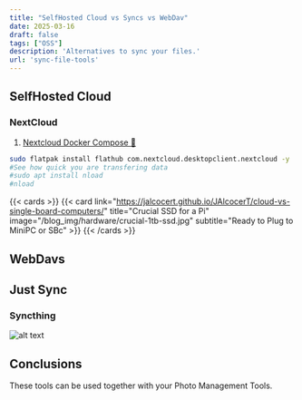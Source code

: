 ```yaml
---
title: "SelfHosted Cloud vs Syncs vs WebDav"
date: 2025-03-16
draft: false
tags: ["OSS"]
description: 'Alternatives to sync your files.'
url: 'sync-file-tools'
---
```



## SelfHosted Cloud

### NextCloud

1. [Nextcloud Docker Compose 🐳](https://github.com/JAlcocerT/Docker/blob/main/Backups/NextCloud/NextCloud_RPi_Stack.yaml)

```sh
sudo flatpak install flathub com.nextcloud.desktopclient.nextcloud -y
#See how quick you are transfering data
#sudo apt install nload
#nload
```

{{< cards >}}
  {{< card link="https://jalcocert.github.io/JAlcocerT/cloud-vs-single-board-computers/" title="Crucial SSD for a Pi" image="/blog_img/hardware/crucial-1tb-ssd.jpg" subtitle="Ready to Plug to MiniPC or SBc" >}}
{{< /cards >}}

## WebDavs

## Just Sync

### Syncthing

![alt text](/blog_img/selfh/Sync/syncthing-folder-setup.png)

## Conclusions

These tools can be used together with your Photo Management Tools.